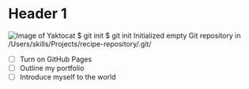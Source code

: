 # Header 1
![Image of Yaktocat](https://octodex.github.com/images/yaktocat.png)
$ git init
$ git init
Initialized empty Git repository in /Users/skills/Projects/recipe-repository/.git/
- [ ] Turn on GitHub Pages
- [ ] Outline my portfolio
- [ ] Introduce myself to the world
